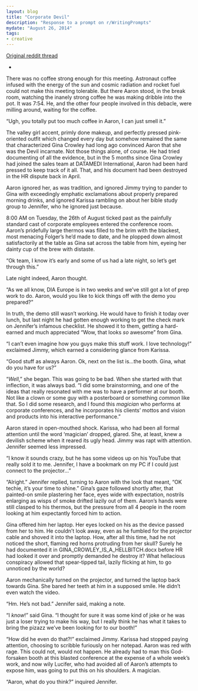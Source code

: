 ```yaml
---
layout: blog
title: "Corporate Devil"
description: "Response to a prompt on r/WritingPrompts"
mydate: "August 26, 2014"
tags:
- creative
---
```

[Original reddit thread](http://www.reddit.com/r/WritingPrompts/comments/2eol0z/wp_an_assorted_cast_of_corporate_employees_plan/)

-

There was no coffee strong enough for this meeting. Astronaut coffee infused with the energy of the sun and cosmic radiation and rocket fuel could not make this meeting tolerable. But there Aaron stood, in the break room, watching the inanely strong coffee he was making dribble into the pot. It was 7:54. He, and the other four people involved in this debacle, were milling around, waiting for the coffee.

“Ugh, you totally put too much coffee in Aaron, I can just smell it.”

The valley girl accent, primly done makeup, and perfectly pressed pink-oriented outfit which changed every day but somehow remained the same that characterized Gina Crowley had long ago convinced Aaron that she was the Devil incarnate. Not those things alone, of course. He had tried documenting of all the evidence, but in the 5 months since Gina Crowley had joined the sales team at DATAMEDI International, Aaron had been hard pressed to keep track of it all. That, and his document had been destroyed in the HR dispute back in April.

Aaron ignored her, as was tradition, and ignored Jimmy trying to pander to Gina with exceedingly emphatic exclamations about properly prepared morning drinks, and ignored Karissa rambling on about her bible study group to Jennifer, who he ignored just because.

8:00 AM on Tuesday, the 26th of August ticked past as the painfully standard cast of corporate employees entered the conference room. Aaron’s pridefully large thermos was filled to the brim with the blackest, most menacing Folger’s he’d made to date, and he plopped down almost satisfactorily at the table as Gina sat across the table from him, eyeing her dainty cup of the brew with distaste.

“Ok team, I know it’s early and some of us had a late night, so let’s get through this.”

Late night indeed, Aaron thought. 

“As we all know, DIA Europe is in two weeks and we’ve still got a lot of prep work to do. Aaron, would you like to kick things off with the demo you prepared?”

In truth, the demo still wasn’t working. He would have to finish it today over lunch, but last night he had gotten enough working to get the check mark on Jennifer’s infamous checklist. He showed it to them, getting a hard-earned and much appreciated “Wow, that looks *so* awesome” from Gina.

“I can’t even imagine how you guys make this stuff work. I love technology!” exclaimed Jimmy, which earned a considering glance from Karissa. 

“Good stuff as always Aaron. Ok, next on the list is...the booth. Gina, what do you have for us?”

“*Well*,” she began. This was going to be bad. When she started with that inflection, it was always bad. “I did some brainstorming, and one of the ideas that really resonated with me was to have a performer at our booth. Not like a clown or some guy with a posterboard or something *common* like that. So I did some research, and I found this *magician* who performs at corporate conferences, and he incorporates his clients’ mottos and vision and products into his interactive performance.”

Aaron stared in open-mouthed shock. Karissa, who had been all formal attention until the word ‘magician’ dropped, glared. She, at least, knew a devilish scheme when it reared its ugly head. Jimmy was rapt with attention. Jennifer seemed less impressed.

“I know it sounds crazy, but he has some videos up on his YouTube that really sold it to me. Jennifer, I have a bookmark on my PC if I could just connect to the projector…”

“Alright.” Jennifer replied, turning to Aaron with the look that meant, “OK techie, it’s your time to shine.” Gina’s gaze followed shortly after, that painted-on smile plastering her face, eyes wide with expectation, nostrils enlarging as wisps of smoke drifted lazily out of them. Aaron’s hands were still clasped to his thermos, but the pressure from all 4 people in the room looking at him expectantly forced him to action. 

Gina offered him her laptop. Her eyes locked on his as the device passed from her to him. He couldn’t look away, even as he fumbled for the projector cable and shoved it into the laptop. How, after all this time, had he not noticed the short, flaming red horns protruding from her skull? Surely he had documented it in GINA_CROWLEY_IS_A_HELLBITCH.docx before HR had looked it over and promptly demanded he destroy it? What hellacious conspiracy allowed that spear-tipped tail, lazily flicking at him, to go unnoticed by the world?

Aaron mechanically turned on the projector, and turned the laptop back towards Gina. She bared her teeth at him in a supposed smile. He didn’t even watch the video. 

“Hm. He’s not bad.” Jennifer said, making a note.

“I *know*!” said Gina. “I thought for sure it was some kind of joke or he was just a loser trying to make his way, but I really think he has what it takes to bring the pizazz we’ve been looking for to our booth!”

“How did he even do that?!” exclaimed Jimmy. Karissa had stopped paying attention, choosing to scribble furiously on her notepad. Aaron was red with rage. This could not, would not happen. He already had to man this God-forsaken booth at this blasted conference at the expense of a whole week’s work, and now wily Lucifer, who had avoided all of Aaron’s attempts to expose him, was going to put this on his shoulders. A magician.

“Aaron, what do you think?” inquired Jennifer.

